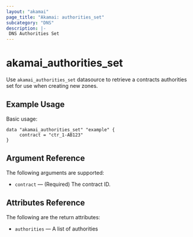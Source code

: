 ```yaml
---
layout: "akamai"
page_title: "Akamai: authorities_set"
subcategory: "DNS"
description: |-
 DNS Authorities Set
---
```


# akamai_authorities_set

Use `akamai_authorities_set` datasource to retrieve a contracts authorities set for use when creating new zones.

## Example Usage

Basic usage:

```hcl
data "akamai_authorities_set" "example" {
     contract = "ctr_1-AB123"
}
```

## Argument Reference

The following arguments are supported:

* `contract` — (Required) The contract ID.

## Attributes Reference

The following are the return attributes:

* `authorities` — A list of authorities
